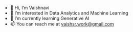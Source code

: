 - 👋 Hi, I’m Vaishnavi
- 👀 I’m interested in Data Analytics and Machine Learning
- 🌱 I’m currently learning Generative AI
- 📫 You can reach me at vaishsr.work@gmail.com

<!---
vaishsr005/vaishsr005 is a ✨ special ✨ repository because its `README.md` (this file) appears on your GitHub profile.
You can click the Preview link to take a look at your changes.
--->
